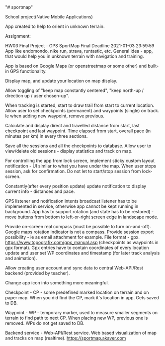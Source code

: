 "# sportmap" 

School project(Native Mobile Applications)

App created to help to orient in unknown terrain. 

Assignment:

HW03 Final Project - GPS SportMap
Final Deadline 2021-01-03 23:59:59
App like endomondo, nike run, strava, runtastic, etc.
General idea - app, that would help you in unknown terrain with navigation and training.

App is based on Google Maps (or openstreetmap or some other) and built-in GPS functionality.

Display map, and update your location on map display.

Allow toggling of "keep map constantly centered", "keep north-up / direction up / user chosen-up".

When tracking is started, start to draw trail from start to current location.
Allow user to set checkpoints (permanent) and waypoints (single) on track. Ie when adding new waypoint, remove previous.

Calculate and display direct and travelled distance from start, last checkpoint and last waypoint.
Time elapsed from start, overall pace (in minutes per km) in every three sections.

Save all the sessions and all the checkpoints to database.
Allow user to view/delete old sessions - display statistics and track on map.

For controlling the app from lock screen, implement sticky custom layout notification - UI similar to what you have under the map.
When user stops session, ask for confirmation. Do not let to start/stop session from lock-screen.

Constantly(after every position update) update notification to display current info - distances and pace.

GPS listener and notification intents broadcast listener has to be implemented in service, otherwise app cannot be kept running in background.
App has to support rotation (and state has to be restored) - move buttons from bottom to left-or-right screen edge in landscape mode.

Provide on-screen real compass (must be possible to turn on-and-off). Google maps rotation indicator is not a compass.
Provide session export possibility - ie as email attachment for example. File format - gpx.
https://www.topografix.com/gpx_manual.asp (checkpoints as waypoints in gpx format).
Gpx entries have to contain coordinates of every location update and user set WP coordinates  and timestamp (for later track analysis and animation).

Allow creating user account and sync data to central Web-API/Rest backend (provided by teacher).

Change app icon into something more meaningful.

Checkpoint - CP - some predefined marked location on terrain and on paper map. When you did find the CP, mark it's location in app. Gets saved to DB.

Waypoint - WP - temporary marker, used to measure smaller segments on terrain to find path to next CP. When placing new WP, previous one is removed. WPs do not get saved to DB.

Backend service - Web-API/Rest service. Web based visualization of map and tracks on map (realtime).
https://sportmap.akaver.com
